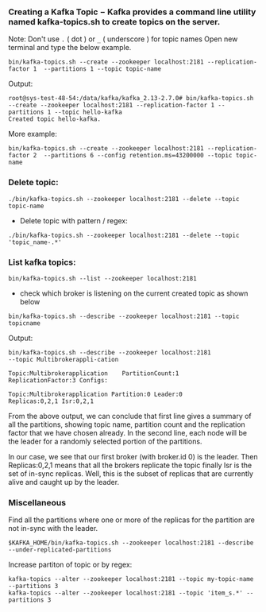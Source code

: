 ### Creating a Kafka Topic − Kafka provides a command line utility named kafka-topics.sh to create topics on the server. 
Note: Don't use `.` ( dot ) or `_` ( underscore ) for topic names
Open new terminal and type the below example.
```
bin/kafka-topics.sh --create --zookeeper localhost:2181 --replication-factor 1  --partitions 1 --topic topic-name
```
Output: 
```
root@sys-test-48-54:/data/kafka/kafka_2.13-2.7.0# bin/kafka-topics.sh --create --zookeeper localhost:2181 --replication-factor 1 --partitions 1 --topic hello-kafka
Created topic hello-kafka.
```
More example:
```
bin/kafka-topics.sh --create --zookeeper localhost:2181 --replication-factor 2  --partitions 6 --config retention.ms=43200000 --topic topic-name
```


### Delete topic:
```
./bin/kafka-topics.sh --zookeeper localhost:2181 --delete --topic topic-name
```

- Delete topic with pattern / regex:
```
./bin/kafka-topics.sh --zookeeper localhost:2181 --delete --topic 'topic_name-.*'
```

### List kafka topics:
```
bin/kafka-topics.sh --list --zookeeper localhost:2181
```

- check which broker is listening on the current created topic as shown below
```
bin/kafka-topics.sh --describe --zookeeper localhost:2181 --topic topicname
```
Output:
```
bin/kafka-topics.sh --describe --zookeeper localhost:2181 
--topic Multibrokerappli-cation

Topic:Multibrokerapplication    PartitionCount:1 
ReplicationFactor:3 Configs:
   
Topic:Multibrokerapplication Partition:0 Leader:0 
Replicas:0,2,1 Isr:0,2,1

```
From the above output, we can conclude that first line gives a summary of all the partitions, showing topic name, 
partition count and the replication factor that we have chosen already. In the second line, each node will be the leader for 
a randomly selected portion of the partitions.

In our case, we see that our first broker (with broker.id 0) is the leader. Then Replicas:0,2,1 means that all the brokers replicate the 
topic finally Isr is the set of in-sync replicas. Well, this is the subset of replicas that are currently alive and caught up by the leader.

### Miscellaneous
Find all the partitions where one or more of the replicas for the partition are not in-sync with the leader.
```
$KAFKA_HOME/bin/kafka-topics.sh --zookeeper localhost:2181 --describe --under-replicated-partitions
```

Increase partiton of topic or by regex:

```
kafka-topics --alter --zookeeper localhost:2181 --topic my-topic-name --partitions 3
kafka-topics --alter --zookeeper localhost:2181 --topic 'item_s.*' --partitions 3
```
